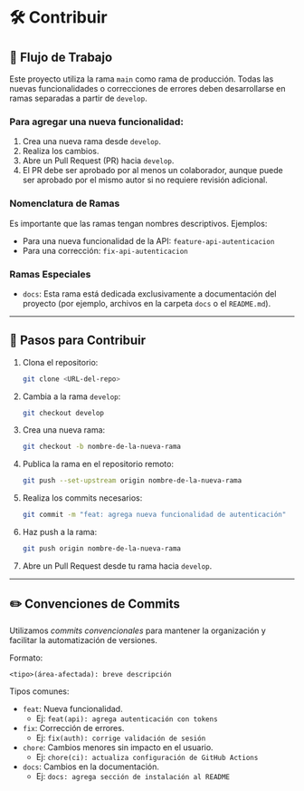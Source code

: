 # 🛠️ Contribuir

## 📌 Flujo de Trabajo

Este proyecto utiliza la rama `main` como rama de producción. Todas las nuevas funcionalidades o correcciones de errores deben desarrollarse en ramas separadas a partir de `develop`.

### Para agregar una nueva funcionalidad:

1. Crea una nueva rama desde `develop`.
2. Realiza los cambios.
3. Abre un Pull Request (PR) hacia `develop`.
4. El PR debe ser aprobado por al menos un colaborador, aunque puede ser aprobado por el mismo autor si no requiere revisión adicional.

### Nomenclatura de Ramas

Es importante que las ramas tengan nombres descriptivos. Ejemplos:

- Para una nueva funcionalidad de la API: `feature-api-autenticacion`
- Para una corrección: `fix-api-autenticacion`

### Ramas Especiales

- `docs`: Esta rama está dedicada exclusivamente a documentación del proyecto (por ejemplo, archivos en la carpeta `docs` o el `README.md`).

---

## 🚀 Pasos para Contribuir

1. Clona el repositorio:

   ```bash
   git clone <URL-del-repo>
   ```

2. Cambia a la rama `develop`:

   ```bash
   git checkout develop
   ```

3. Crea una nueva rama:

   ```bash
   git checkout -b nombre-de-la-nueva-rama
   ```

4. Publica la rama en el repositorio remoto:

   ```bash
   git push --set-upstream origin nombre-de-la-nueva-rama
   ```

5. Realiza los commits necesarios:

   ```bash
   git commit -m "feat: agrega nueva funcionalidad de autenticación"
   ```

6. Haz push a la rama:

   ```bash
   git push origin nombre-de-la-nueva-rama
   ```

7. Abre un Pull Request desde tu rama hacia `develop`.

---

## ✏️ Convenciones de Commits

Utilizamos _commits convencionales_ para mantener la organización y facilitar la automatización de versiones.

Formato:

```
<tipo>(área-afectada): breve descripción
```

Tipos comunes:

- `feat`: Nueva funcionalidad.
  - Ej: `feat(api): agrega autenticación con tokens`
- `fix`: Corrección de errores.
  - Ej: `fix(auth): corrige validación de sesión`
- `chore`: Cambios menores sin impacto en el usuario.
  - Ej: `chore(ci): actualiza configuración de GitHub Actions`
- `docs`: Cambios en la documentación.
  - Ej: `docs: agrega sección de instalación al README`
